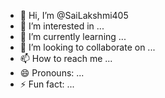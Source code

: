 - 👋 Hi, I’m @SaiLakshmi405
- 👀 I’m interested in ...
- 🌱 I’m currently learning ...
- 💞️ I’m looking to collaborate on ...
- 📫 How to reach me ...
- 😄 Pronouns: ...
- ⚡ Fun fact: ...

<!---
SaiLakshmi405/SaiLakshmi405 is a ✨ special ✨ repository because its `README.md` (this file) appears on your GitHub profile.
You can click the Preview link to take a look at your changes.
--->
